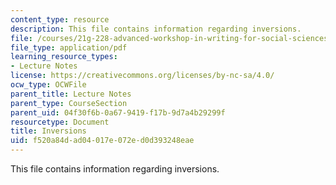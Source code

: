 ```yaml
---
content_type: resource
description: This file contains information regarding inversions.
file: /courses/21g-228-advanced-workshop-in-writing-for-social-sciences-and-architecture-els-spring-2007/f520a84dad04017e072ed0d393248eae_MIT21G.228S07_inversions.pdf
file_type: application/pdf
learning_resource_types:
- Lecture Notes
license: https://creativecommons.org/licenses/by-nc-sa/4.0/
ocw_type: OCWFile
parent_title: Lecture Notes
parent_type: CourseSection
parent_uid: 04f30f6b-0a67-9419-f17b-9d7a4b29299f
resourcetype: Document
title: Inversions
uid: f520a84d-ad04-017e-072e-d0d393248eae
---
```

This file contains information regarding inversions.